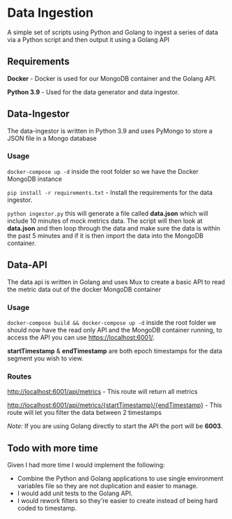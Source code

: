 # Data Ingestion

A simple set of scripts using Python and Golang to ingest a series of data via a Python script and then output it using a Golang API

## Requirements

**Docker** - Docker is used for our MongoDB container and the Golang API.

**Python 3.9** - Used for the data generator and data ingestor.

## Data-Ingestor

The data-ingestor is written in Python 3.9 and uses PyMongo to store a JSON file in a Mongo database

### Usage

`docker-compose up -d` inside the root folder so we have the Docker MongoDB instance

`pip install -r requirements.txt` - Install the requirements for the data ingestor.

`python ingestor.py` this will generate a file called __data.json__ which will include 10 minutes of mock metrics data. The script will then look at __data.json__ and then loop through the data and make sure the data is within the past 5 minutes and if it is then import the data into the MongoDB container.

## Data-API

The data api is written in Golang and uses Mux to create a basic API to read the metric data out of the docker MongoDB container

### Usage

`docker-compose build && docker-compose up -d` inside the root folder we should now have the read only API and the MongoDB container running, to access the API you can use [https://localhost:6001/](http://localhost:6001/).

__startTimestamp__ & __endTimestamp__ are both epoch timestamps for the data segment you wish to view.

### Routes
[http://localhost:6001/api/metrics](http://localhost:6001/api/metrics) - This route will return all metrics

[http://localhost:6001/api/metrics/{startTimestamp}/{endTimestamp}](http://localhost:6001/api/metrics/{startTimestamp}/{endTimestamp}) - This route will let you filter the data between 2 timestamps

_Note:_ If you are using Golang directly to start the API the port will be __6003__.

## Todo with more time

Given I had more time I would implement the following:

- Combine the Python and Golang applications to use single environment variables file so they are not duplication and easier to manage.
- I would add unit tests to the Golang API.
- I would rework filters so they're easier to create instead of being hard coded to timestamp.